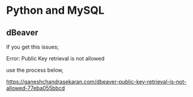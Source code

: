 # Python and MySQL

## dBeaver

If you get this issues;

Error: Public Key retrieval is not allowed

use the process below,

https://ganeshchandrasekaran.com/dbeaver-public-key-retrieval-is-not-allowed-77eba055bbcd
